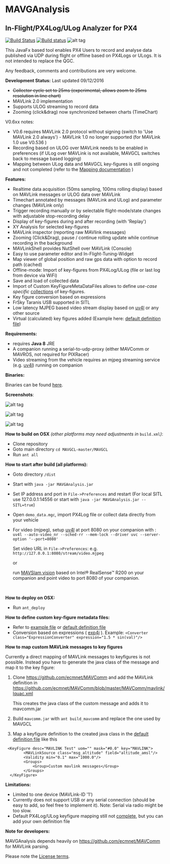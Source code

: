 

# MAVGAnalysis

## In-Flight/PX4Log/ULog Analyzer for PX4

[![Build Status](https://travis-ci.org/ecmnet/MAVGCL.svg?branch=master)](https://travis-ci.org/ecmnet/MAVGCL) [![Build status](https://ci.appveyor.com/api/projects/status/jqo0dnkcksaj6b3s?svg=true)](https://ci.appveyor.com/project/ecmnet/mavgcl) ![alt tag](https://img.shields.io/github/release/ecmnet/MAVGCL.svg)



This JavaFx based tool enables PX4 Users to record and analyse data published via UDP during flight or offline based on PX4Logs or ULogs. It is not intended to replace the QGC. 

Any feedback, comments and contributions are very welcome.

**Development Status:** Last updated 09/12/2016 

- ~~Collector cycle set to 25ms (experimental, allows zoom to 25ms resolution in line chart)~~
- MAVLink 2.0 implementation
- Supports ULOG streaming to record data 
- Zooming (click&drag) now synchronized between charts (TimeChart)

V0.6xx notes:

- V0.6 requires MAVLink 2.0 protocol without signing (switch to 'Use MAVLink 2.0 always') - MAVLink 1.0 no longer supported (for MAVLink 1.0 use V0.536 )
- Recording based on ULOG over MAVLink needs to be enabled in preferences (if ULog over MAVLink is not available, MAVGCL switches back to message based logging)
- Mapping between ULog data and MAVGCL key-figures is still ongoing and not completed (refer to the [Mapping documentation](https://github.com/ecmnet/MAVGCL/blob/master/MAVGCL/UlogKeyFiguresAssignment.xlsx) )


**Features:**

- Realtime data acquisition (50ms sampling, 100ms rolling display) based on MAVLink messages or ULOG data over MAVLink
- Timechart annotated by messages (MAVLink and ULog) and parameter changes (MAVLink only)
- Trigger recording manually or by selectable flight-mode/state changes with adjustable stop-recording delay
- Display of  key-figures during and after recording (with 'Replay')
- XY Analysis for selected key-figures
- MAVLink inspector (reporting raw MAVlink messages)
- Zooming (Click&Drag), pause / continue rolling update while continue recording in the background
- MAVLinkShell provides NutShell over MAVLink (Console)
- Easy to use parameter editor and In-Flight-Tuning-Widget
- Map viewer of global position and raw gps data with option to record path (cached)
- Offline-mode: Import of key-figures from PX4Log/ULog (file or last log from device via WiFi)
- Save and load of collected data 
- Import of Custom KeyFigureMetaDataFiles allows to define *use-case specific* [collections](https://github.com/ecmnet/MAVGCL/blob/master/MAVGCL/ExampleKeyfigureMetaData.xml) of key-figures.
- Key figure conversion based on expressions
- FrSky Taranis USB supported in SITL
- Low latency MJPEG based video stream display based on [uv4l](http://www.linux-projects.org) or any other source
- Virtual (calculated) key figures added (Example here: [default definition file](https://github.com/ecmnet/MAVGCL/blob/master/MAVGCL/src/com/comino/flight/model/AnalysisDataModelMetaData.xml#L1000))

**Requirements:**

- requires **Java 8** JRE
- A companion running a serial-to-udp-proxy (either MAVComm or MAVROS, not required for PIXRacer)
- Video streaming from the vehicle requires an mjpeg streaming service (e.g.  [uv4l](http://www.linux-projects.org)) running on companion 

**Binaries:**

Binaries can be found [here](https://github.com/ecmnet/MAVGCL/releases).

**Screenshots**:

![alt tag](https://raw.github.com/ecmnet/MAVGCL/master/MAVGCL/screenshot7.png)

![alt tag](https://raw.github.com/ecmnet/MAVGCL/master/MAVGCL/screenshot5.png)

![alt tag](https://raw.github.com/ecmnet/MAVGCL/master/MAVGCL/screenshot6.png)



**How to build on OSX** *(other platforms may need adjustments in* `build.xml`*)*:

- Clone repository
- Goto main directory  `cd MAVGCL-master/MAVGCL`
- Run `ant all`

**How to start after build  (all platforms):**

- Goto directory `/dist`

- Start with `java -jar MAVGAnalysis.jar`

- Set IP address and port in `File->Preferences` and restart (For local SITL use 127.0.0.1:14556 or start with `java -jar MAVGAnalysis.jar --SITL=true`)

- Open `demo_data.mgc`, import PX4Log file or collect data directly from your vehicle

- For video (mjpeg), setup  [uv4l](http://www.linux-projects.org) at port 8080 on your companion with :
  ​
  `uv4l --auto-video_nr --sched-rr --mem-lock --driver uvc --server-option '--port=8080'`

  Set video URL in `File->Preferences`: e.g. `http://127.0.0.1:8080/stream/video.mjpeg`

  or 

  run [MAVSlam vision]( https://github.com/ecmnet/MAVSlam) based on Intel® RealSense™ R200 on your companion and point video to port 8080 of your companion.

  ​

**How to deploy on OSX:**

- Run `ant_deploy`


**How to define custom key-figure metadata files:**

- Refer to [example file](https://github.com/ecmnet/MAVGCL/blob/master/MAVGCL/ExampleKeyfigureMetaData.xml) or [default definition file](https://github.com/ecmnet/MAVGCL/blob/master/MAVGCL/src/com/comino/flight/model/AnalysisDataModelMetaData.xml#L515)
- Conversion based on expressions ( [exp4j](http://www.objecthunter.net/exp4j/#Built-in_functions) ).
  Example: `<Converter class="ExpressionConverter" expression="1.5 * sin(val)"/>`


**How to map custom MAVLink messages to key figures**

Currently a direct mapping of MAVLink messages to keyfigures is not possible. Instead you have to generate the java class of the message and map it to the key figure:

1. Clone https://github.com/ecmnet/MAVComm and add the MAVLink definition in https://github.com/ecmnet/MAVComm/blob/master/MAVComm/mavlink/lquac.xml

   This creates the java class of the custom message and adds it to mavcomm.jar

2. Build `mavcomm.jar` with `ant build_mavcomm` and replace the one used by MAVGCL

3. Map a keyfigure definition to the created java class in the [default definition file](https://github.com/ecmnet/MAVGCL/blob/master/MAVGCL/src/com/comino/flight/model/AnalysisDataModelMetaData.xml#L515) like this


```
 <KeyFigure desc="MAVLINK Test" uom="" mask="#0.0" key="MAVLINK">
		<MAVLinkSource class="msg_altitude" field="altitude_amsl"/>
		<Validity min="0.1" max="1000.0"/>
		<Groups>
			<Group>Custom mavlink messages</Group>
		</Groups>
  </KeyFigure>
```
**Limitations:**

- Limited to one device (MAVLink-ID '1')
- Currently does not support USB or any serial connection (should be easy to add, so feel free to implement it). Note: Serial via radio might be too slow.
- Default PX4Log/ULog keyfigure mapping still not [complete](https://github.com/ecmnet/MAVGCL/blob/master/MAVGCL/src/com/comino/flight/model/AnalysisDataModelMetaData.xml), but you can add your own definition file


**Note for developers:**

MAVGAnalysis depends heavily on https://github.com/ecmnet/MAVComm for MAVLink parsing.


Please note the [License terms](https://github.com/ecmnet/MAVGCL/blob/master/MAVGCL/LICENSE.md).

